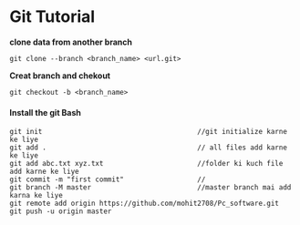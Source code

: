 # Git Tutorial

__clone data from another branch__<br>
```git
git clone --branch <branch_name> <url.git>
```
__Creat branch and chekout__<br>
```git
git checkout -b <branch_name>
```


#### Install the git Bash
```git
git init                                      //git initialize karne ke liye
git add .                                     // all files add karne ke liye
git add abc.txt xyz.txt                       //folder ki kuch file add karne ke liye
git commit -m "first commit"                  //
git branch -M master                          //master branch mai add karna ke liye
git remote add origin https://github.com/mohit2708/Pc_software.git    
git push -u origin master
```

#### 
